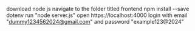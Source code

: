 download node js
navigate to the folder titled frontend
npm install --save dotenv
run "node server.js"
open https://localhost:4000
login with email "dummy1234562024@gmail.com" and password "example123@2024"
